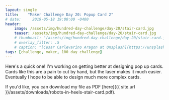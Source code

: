 ```yaml
---
layout: single
title:    "Maker Challenge Day 20: Popup Card 2"
# date:     2019-05-18 19:00:00 -0400
header:
    image: /assets/img/hundred-day-challenge/day-20/stair-card.jpg
    teaser: /assets/img/hundred-day-challenge/day-20/stair-card.jpg
    # thumbnail: "/assets/img/hundred-day-challenge/day-20/stair-card.jpg"
    # overlay_filter: .5
    # caption: "[Cesar Carlevarino Aragon at Unsplash](https://unsplash.com/photos/NL_DF0Klepc)"
tags: [challenge, maker, 100 day challenge]
---
```

Here's a quick one! I'm working on getting better at designing pop up cards. Cards like this are a pain to cut by hand, but the laser makes it much easier. Eventually I hope to be able to design much more complex cards.

If you'd like, you can download my file as PDF [here]({{ site.url }}/assets/downloads/robots-in-heels-stair-card.pdf).